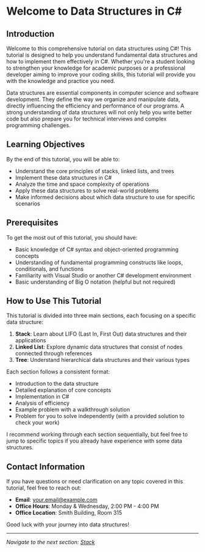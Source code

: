 # Welcome to Data Structures in C#

## Introduction

Welcome to this comprehensive tutorial on data structures using C#! This tutorial is designed to help you understand fundamental data structures and how to implement them effectively in C#. Whether you're a student looking to strengthen your knowledge for academic purposes or a professional developer aiming to improve your coding skills, this tutorial will provide you with the knowledge and practice you need.

Data structures are essential components in computer science and software development. They define the way we organize and manipulate data, directly influencing the efficiency and performance of our programs. A strong understanding of data structures will not only help you write better code but also prepare you for technical interviews and complex programming challenges.

## Learning Objectives

By the end of this tutorial, you will be able to:

- Understand the core principles of stacks, linked lists, and trees
- Implement these data structures in C#
- Analyze the time and space complexity of operations
- Apply these data structures to solve real-world problems
- Make informed decisions about which data structure to use for specific scenarios

## Prerequisites

To get the most out of this tutorial, you should have:

- Basic knowledge of C# syntax and object-oriented programming concepts
- Understanding of fundamental programming constructs like loops, conditionals, and functions
- Familiarity with Visual Studio or another C# development environment
- Basic understanding of Big O notation (helpful but not required)

## How to Use This Tutorial

This tutorial is divided into three main sections, each focusing on a specific data structure:

1. **Stack**: Learn about LIFO (Last In, First Out) data structures and their applications
2. **Linked List**: Explore dynamic data structures that consist of nodes connected through references
3. **Tree**: Understand hierarchical data structures and their various types

Each section follows a consistent format:

- Introduction to the data structure
- Detailed explanation of core concepts
- Implementation in C#
- Analysis of efficiency
- Example problem with a walkthrough solution
- Problem for you to solve independently (with a provided solution to check your work)

I recommend working through each section sequentially, but feel free to jump to specific topics if you already have experience with some data structures.

## Contact Information

If you have questions or need clarification on any topic covered in this tutorial, feel free to reach out:

- **Email**: [your.email@example.com](mailto:your.email@example.com)
- **Office Hours**: Monday & Wednesday, 2:00 PM - 4:00 PM
- **Office Location**: Smith Building, Room 315

Good luck with your journey into data structures!

---

*Navigate to the next section: [Stack](1-stack.md)*